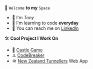 🤖 ```Welcome``` **to my** ```Space```
- 👋 I'm *Tony*
- 🌱 I'm learning to code **everyday**
- 📮 You can reach me on [LinkedIn](https://www.linkedin.com/in/anthony-byledbal/)

🛠️ **Cool Project I Work On**
- 🏰 [Castle Game](https://github.com/PrinsWillem/castle_game_project)
- ⚓ [CodeBreaker](https://github.com/PrinsWillem/CodeBreaker)
- 🪖 [New Zealand Tunnellers](https://www.nztunnellers.com) Web App
